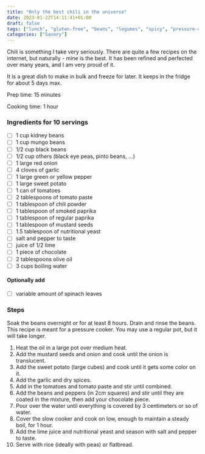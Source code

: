 ```yaml
---
title: "Only the best chili in the universe"
date: 2023-01-22T14:11:41+01:00
draft: false
tags: ["lunch", "gluten-free", "beans", "legumes", "spicy", "pressure-cooker"]
categories: ["Savory"]
---
```


Chili is something I take very seriously. There are quite a few recipes on the internet,
but naturally - mine is the best. It has been refined and perfected over 
many years, and I am very proud of it.

It is a great dish to make in bulk and freeze for later. It keeps in the fridge for about 5 days max.

<div class="recipe">
Prep time: 15 minutes

Cooking time: 1 hour

### Ingredients for 10 servings
- [ ] 1 cup kidney beans
- [ ] 1 cup mungo beans
- [ ] 1/2 cup black beans
- [ ] 1/2 cup others (black eye peas, pinto beans, ...)
- [ ] 1 large red onion
- [ ] 4 cloves of garlic
- [ ] 1 large green or yellow pepper
- [ ] 1 large sweet potato
- [ ] 1 can of tomatoes
- [ ] 2 tablespoons of tomato paste
- [ ] 1 tablespoon of chili powder
- [ ] 1 tablespoon of smoked paprika
- [ ] 1 tablespoon of regular paprika
- [ ] 1 tablespoon of mustard seeds
- [ ] 1.5 tablespoon of nutritional yeast
- [ ] salt and pepper to taste
- [ ] juice of 1/2 lime
- [ ] 1 piece of chocolate
- [ ] 2 tablespoons olive oil
- [ ] 3 cups boiling water
#### Optionally add
- [ ] variable amount of spinach leaves

### Steps
Soak the beans overnight or for at least 8 hours. Drain and rinse the beans. This recipe is meant 
for a pressure cooker. You may use a regular pot, but it will take longer.
1. Heat the oil in a large pot over medium heat.
2. Add the mustard seeds and onion and cook until the onion is translucent.
3. Add the sweet potato (large cubes) and cook until it gets some color on it.
4. Add the garlic and dry spices.
5. Add in the tomatoes and tomato paste and stir until combined.
6. Add the beans and peppers (in 2cm squares) and stir until they are coated in the mixture, then add your chocolate piece.
7. Pour over the water until everything is covered by 3 centimeters or so of water.
8. Cover the slow cooker and cook on low, enough to maintain a steady boil, for 1 hour. 
9. Add the lime juice and nutritional yeast and season with salt and pepper to taste.
10. Serve with rice (ideally with peas) or flatbread.

</div>
